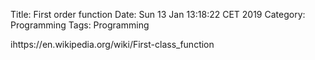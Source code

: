 Title: First order function
Date: Sun 13 Jan 13:18:22 CET 2019
Category: Programming
Tags: Programming

ihttps://en.wikipedia.org/wiki/First-class_function
